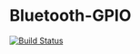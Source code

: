 # Bluetooth-GPIO
[![Build Status](https://travis-ci.com/AlexProgrammerDE/Bluetooth-GPIO.svg?branch=master)](https://travis-ci.com/AlexProgrammerDE/Bluetooth-GPIO)

